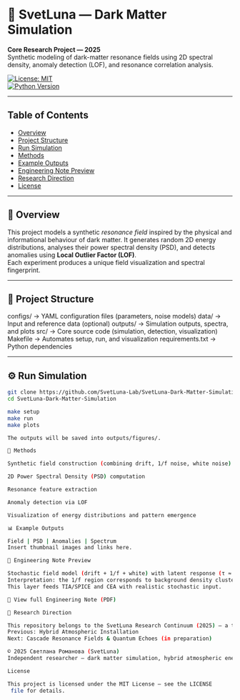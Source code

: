 # 🌌 SvetLuna — Dark Matter Simulation  
**Core Research Project — 2025**  
Synthetic modeling of dark-matter resonance fields using 2D spectral density, anomaly detection (LOF), and resonance correlation analysis.

[![License: MIT](https://img.shields.io/badge/License-MIT-blue.svg)](LICENSE)  
[![Python Version](https://img.shields.io/badge/python-3.8%2B-blue.svg)](https://www.python.org)

---

## Table of Contents  
- [Overview](#overview)  
- [Project Structure](#project-structure)  
- [Run Simulation](#run-simulation)  
- [Methods](#methods)  
- [Example Outputs](#example-outputs)  
- [Engineering Note Preview](#engineering-note-preview)  
- [Research Direction](#research-direction)  
- [License](#license)

---

## 🧭 Overview  
This project models a synthetic *resonance field* inspired by the physical and informational behaviour of dark matter. It generates random 2D energy distributions, analyses their power spectral density (PSD), and detects anomalies using **Local Outlier Factor (LOF)**.  
Each experiment produces a unique field visualization and spectral fingerprint.

---

## 🧩 Project Structure  

configs/ → YAML configuration files (parameters, noise models)
data/ → Input and reference data (optional)
outputs/ → Simulation outputs, spectra, and plots
src/ → Core source code (simulation, detection, visualization)
Makefile → Automates setup, run, and visualization
requirements.txt → Python dependencies


---

## ⚙️ Run Simulation  
```bash
git clone https://github.com/SvetLuna-Lab/SvetLuna-Dark-Matter-Simulation.git  
cd SvetLuna-Dark-Matter-Simulation  

make setup  
make run  
make plots

The outputs will be saved into outputs/figures/.

🔬 Methods

Synthetic field construction (combining drift, 1/f noise, white noise)

2D Power Spectral Density (PSD) computation

Resonance feature extraction

Anomaly detection via LOF

Visualization of energy distributions and pattern emergence

📊 Example Outputs

Field | PSD | Anomalies | Spectrum
Insert thumbnail images and links here.

🧭 Engineering Note Preview

Stochastic field model (drift + 1/f + white) with latent response (τ ≈ 0.8 s).
Interpretation: the 1/f region corresponds to background density clustering. The latent tail visualises stored-energy release controlled by τ.
This layer feeds TIA/SPICE and CEA with realistic stochastic input.

📘 View full Engineering Note (PDF)

🧬 Research Direction

This repository belongs to the SvetLuna Research Continuum (2025) — a transdisciplinary exploration of resonance, energy, and consciousness through machine intelligence.
Previous: Hybrid Atmospheric Installation
Next: Cascade Resonance Fields & Quantum Echoes (in preparation)

© 2025 Светлана Романова (SvetLuna)
Independent researcher — dark matter simulation, hybrid atmospheric energy systems.

License

This project is licensed under the MIT License — see the LICENSE
 file for details.
